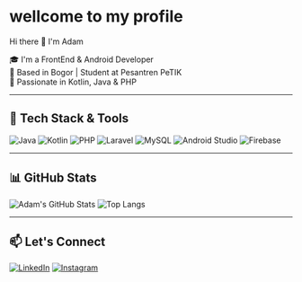 # wellcome to my profile
Hi there 👋 I'm Adam
 
🎓 I'm a FrontEnd & Android Developer  
📍 Based in Bogor | Student at Pesantren PeTIK  
📱 Passionate in Kotlin, Java & PHP  

---

## 🔧 Tech Stack & Tools

![Java](https://img.shields.io/badge/Java-ED8B00?style=for-the-badge&logo=java&logoColor=white)
![Kotlin](https://img.shields.io/badge/Kotlin-0095D5?style=for-the-badge&logo=kotlin&logoColor=white)
![PHP](https://img.shields.io/badge/PHP-777BB4?style=for-the-badge&logo=php&logoColor=white)
![Laravel](https://img.shields.io/badge/Laravel-F9322C?style=for-the-badge&logo=laravel&logoColor=white)
![MySQL](https://img.shields.io/badge/MySQL-005C84?style=for-the-badge&logo=mysql&logoColor=white)
![Android Studio](https://img.shields.io/badge/Android%20Studio-3DDC84?style=for-the-badge&logo=android-studio&logoColor=white)
![Firebase](https://img.shields.io/badge/Firebase-FFCA28?style=for-the-badge&logo=firebase&logoColor=black)

---

## 📊 GitHub Stats

![Adam's GitHub Stats](https://github-readme-stats.vercel.app/api?username=adamdev&show_icons=true&theme=radical)
![Top Langs](https://github-readme-stats.vercel.app/api/top-langs/?username=adamdev&layout=compact&theme=radical)

---

## 📫 Let's Connect

[![LinkedIn](https://img.shields.io/badge/LinkedIn-blue?logo=linkedin&style=flat-square)](https://linkedin.com/in/nama-kamu)
[![Instagram](https://img.shields.io/badge/Instagram-pink?logo=instagram&style=flat-square)](https://instagram.com/nama_kamu)
